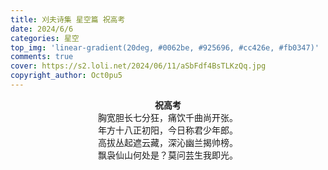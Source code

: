 ```yaml
---
title: 刈夫诗集 星空篇 祝高考
date: 2024/6/6
categories: 星空
top_img: 'linear-gradient(20deg, #0062be, #925696, #cc426e, #fb0347)'
comments: true
cover: https://s2.loli.net/2024/06/11/aSbFdf4BsTLKzQq.jpg
copyright_author: Oct0pu5
---
```


<center>
<b>祝高考</b><br>
胸宽胆长七分狂，痛饮千曲尚开张。<br>
年方十八正初阳，今日称君少年郎。<br>
高拔丛起遮云藏，深沁幽兰揭帅榜。<br>
飘袅仙山何处是？莫问芸生我即光。<br>
</center>
